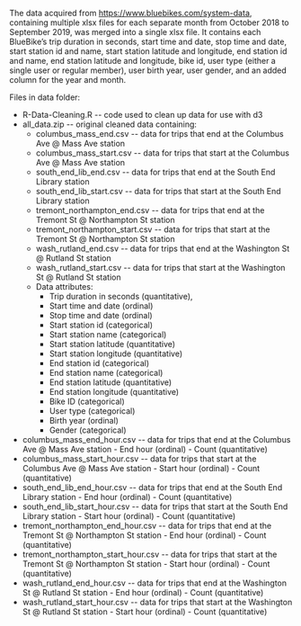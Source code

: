 The data acquired from https://www.bluebikes.com/system-data, containing multiple xlsx files for each separate month from October 2018 to September 2019, was merged into a single xlsx file. It contains each BlueBike’s trip duration in seconds, start time and date, stop time and date, start station id and name, start station latitude and longitude, end station id and name, end station latitude and longitude, bike id, user type (either a single user or regular member), user birth year, user gender, and an added column for the year and month.



Files in data folder:
- R-Data-Cleaning.R -- code used to clean up data for use with d3
- all_data.zip -- original cleaned data containing:
  	- columbus_mass_end.csv -- data for trips that end at the Columbus Ave @ Mass Ave station
  	- columbus_mass_start.csv -- data for trips that start at the Columbus Ave @ Mass Ave station
  	- south_end_lib_end.csv -- data for trips that end at the South End Library station
  	- south_end_lib_start.csv -- data for trips that start at the South End Library station
  	- tremont_northampton_end.csv -- data for trips that end at the Tremont St @ Northampton St station
 	 - tremont_northampton_start.csv -- data for trips that start at the Tremont St @ Northampton St station
  	- wash_rutland_end.csv -- data for trips that end at the Washington St @ Rutland St station
	- wash_rutland_start.csv -- data for trips that start at the Washington St @ Rutland St station
	- Data attributes:
		- Trip duration in seconds (quantitative),
		- Start time and date (ordinal)
		- Stop time and date (ordinal)
		- Start station id (categorical)
		- Start station name (categorical)
		- Start station latitude (quantitative)
		- Start station longitude (quantitative)
		- End station id (categorical)
		- End station name (categorical)
		- End station latitude (quantitative)
		- End station longitude (quantitative)
		- Bike ID (categorical)
		- User type (categorical)
		- Birth year (ordinal)
		- Gender (categorical)
- columbus_mass_end_hour.csv -- data for trips that end at the Columbus Ave @ Mass Ave station
		- End hour (ordinal)
		- Count (quantitative)
- columbus_mass_start_hour.csv -- data for trips that start at the Columbus Ave @ Mass Ave station
		- Start hour (ordinal)
		- Count (quantitative)
- south_end_lib_end_hour.csv -- data for trips that end at the South End Library station
		- End hour (ordinal)
		- Count (quantitative)
- south_end_lib_start_hour.csv -- data for trips that start at the South End Library station
		- Start hour (ordinal)
		- Count (quantitative)
- tremont_northampton_end_hour.csv -- data for trips that end at the Tremont St @ Northampton St station
		- End hour (ordinal)
		- Count (quantitative)
- tremont_northampton_start_hour.csv -- data for trips that start at the Tremont St @ Northampton St station
		- Start hour (ordinal)
		- Count (quantitative)
- wash_rutland_end_hour.csv -- data for trips that end at the Washington St @ Rutland St station
		- End hour (ordinal)
		- Count (quantitative)
- wash_rutland_start_hour.csv -- data for trips that start at the Washington St @ Rutland St station
		- Start hour (ordinal)
		- Count (quantitative)